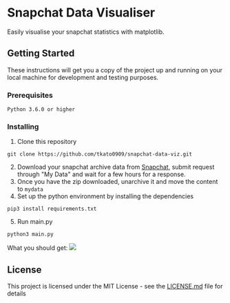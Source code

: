 # Snapchat Data Visualiser

Easily visualise your snapchat statistics with matplotlib.

## Getting Started

These instructions will get you a copy of the project up and running on your local machine for development and testing purposes. 

### Prerequisites

```
Python 3.6.0 or higher
```

### Installing


1. Clone this repository

```
git clone https://github.com/tkato0909/snapchat-data-viz.git
```
2. Download your snapchat archive data from [Snapchat](https://accounts.snapchat.com), submit request through "My Data" and wait for a few hours for a response.
3. Once you have the zip downloaded, unarchive it and move the content to `mydata`
4. Set up the python environment by installing the dependencies
```
pip3 install requirements.txt
```
5. Run main.py
```
python3 main.py
```

What you should get:
![](https://github.com/tkato0909/snapchat-data-viz/blob/master/Document/example.jpg)

## License

This project is licensed under the MIT License - see the [LICENSE.md](LICENSE.md) file for details


